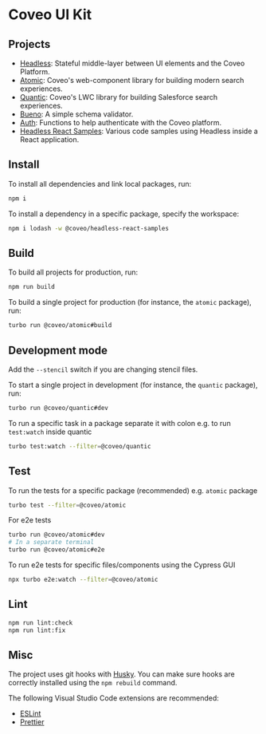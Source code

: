 # Coveo UI Kit

## Projects

- [Headless](packages/headless): Stateful middle-layer between UI elements and the Coveo Platform.
- [Atomic](packages/atomic): Coveo's web-component library for building modern search experiences.
- [Quantic](packages/quantic): Coveo's LWC library for building Salesforce search experiences.
- [Bueno](packages/bueno): A simple schema validator.
- [Auth](packages/auth): Functions to help authenticate with the Coveo platform.
- [Headless React Samples](packages/samples/headless-react): Various code samples using Headless inside a React application.

## Install

To install all dependencies and link local packages, run:

```sh
npm i
```

To install a dependency in a specific package, specify the workspace:

```sh
npm i lodash -w @coveo/headless-react-samples
```

## Build

To build all projects for production, run:

```sh
npm run build
```

To build a single project for production (for instance, the `atomic` package), run:

```sh
turbo run @coveo/atomic#build
```

## Development mode

Add the `--stencil` switch if you are changing stencil files.

To start a single project in development (for instance, the `quantic` package), run:

```sh
turbo run @coveo/quantic#dev
```

To run a specific task in a package separate it with colon e.g. to run `test:watch` inside quantic

```sh
turbo test:watch --filter=@coveo/quantic
```

## Test

To run the tests for a specific package (recommended) e.g. `atomic` package

```sh
turbo test --filter=@coveo/atomic
```

For e2e tests

```sh
turbo run @coveo/atomic#dev
# In a separate terminal
turbo run @coveo/atomic#e2e
```

To run e2e tests for specific files/components using the Cypress GUI

```sh
npx turbo e2e:watch --filter=@coveo/atomic
```

## Lint

```sh
npm run lint:check
npm run lint:fix
```

## Misc

The project uses git hooks with [Husky](https://www.npmjs.com/package/husky). You can make sure hooks are correctly installed using the `npm rebuild` command.

The following Visual Studio Code extensions are recommended:

- [ESLint](https://marketplace.visualstudio.com/items?itemName=dbaeumer.vscode-eslint)
- [Prettier](https://marketplace.visualstudio.com/items?itemName=esbenp.prettier-vscode)
